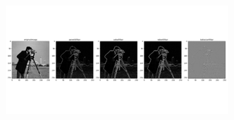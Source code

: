 
![figure](https://github.com/zaky-fetoh/image-processing-course/blob/main/chapter4/edge_detection_output.png)
